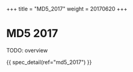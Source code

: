 +++
title = "MD5_2017"
weight = 20170620
+++

MD5 2017
========

TODO: overview

{{ spec_detail(ref="md5_2017") }} 

